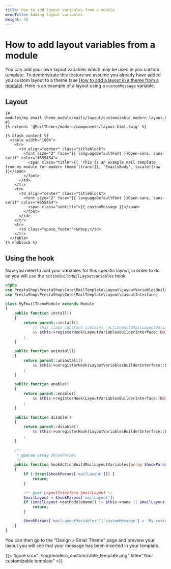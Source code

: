 ```yaml
---
title: How to add layout variables from a module
menuTitle: Adding layout variables
weight: 40
---
```


# How to add layout variables from a module

You can add your own layout variables which may be used in you custom template. To demonstrate this feature we assume you already have added you custom layout to a theme (see [How to add a layout in a theme from a module](../add-a-layout-from-module/)).
Here is an example of a layout using a `customMessage` variable.

## Layout

```twig
{# modules/my_email_theme_module/mails/layout/customizable_modern_layout.html.twig #}
{% extends '@MailThemes/modern/components/layout.html.twig' %}

{% block content %}
  <table width="100%">
    <tr>
      <td align="center" class="titleblock">
        <font size="2" face="{{ languageDefaultFont }}Open-sans, sans-serif" color="#555454">
          <span class="title">{{ 'This is an example mail template from my module for modern theme'|trans({}, 'EmailsBody', locale)|raw }}</span>
        </font>
      </td>
    </tr>
    <tr>
      <td align="center" class="titleblock">
        <font size="2" face="{{ languageDefaultFont }}Open-sans, sans-serif" color="#555454">
          <span class="subtitle">{{ customMessage }}</span>
        </font>
      </td>
    </tr>
    <tr>
      <td class="space_footer">&nbsp;</td>
    </tr>
  </table>
{% endblock %}
```

## Using the hook

Now you need to add your variables for this specific layout, in order to do so you will use
the `actionBuildMailLayoutVariables` hook.

```php
<?php
use PrestaShop\PrestaShop\Core\MailTemplate\Layout\LayoutVariablesBuilderInterface;
use PrestaShop\PrestaShop\Core\MailTemplate\Layout\LayoutInterface;

class MyEmailThemeModule extends Module 
{
    public function install() 
    {
        return parent::install()
            // This class constant contains 'actionBuildMailLayoutVariables'
            && $this->registerHook(LayoutVariablesBuilderInterface::BUILD_MAIL_LAYOUT_VARIABLES_HOOK)
        ;
    }
    
    public function uninstall() 
    {
        return parent::uninstall()
            && $this->unregisterHook(LayoutVariablesBuilderInterface::BUILD_MAIL_LAYOUT_VARIABLES_HOOK)
        ;        
    }
    
    public function enable() 
    {
        return parent::enable()
            && $this->registerHook(LayoutVariablesBuilderInterface::BUILD_MAIL_LAYOUT_VARIABLES_HOOK)
        ;
    }
    
    public function disable() 
    {
        return parent::disable()
            && $this->unregisterHook(LayoutVariablesBuilderInterface::BUILD_MAIL_LAYOUT_VARIABLES_HOOK)
        ;        
    }
    
    /**
     * @param array $hookParams
     */
    public function hookActionBuildMailLayoutVariables(array $hookParams)
    {
        if (!isset($hookParams['mailLayout'])) {
            return;
        }

        /** @var LayoutInterface $mailLayout */
        $mailLayout = $hookParams['mailLayout'];
        if ($mailLayout->getModuleName() != $this->name || $mailLayout->getName() != 'customizable_modern_layout') {
            return;
        }

        $hookParams['mailLayoutVariables']['customMessage'] = 'My custom message';
    }
}
```

You can then go to the "Design > Email Theme" page and preview your layout you will see that your message has been inserted in your template.

{{< figure src="../img/modern_customizable_template.png" title="Your customizable template" >}}

